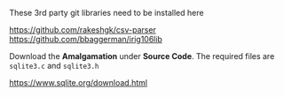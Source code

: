 These 3rd party git libraries need to be installed here


https://github.com/rakeshgk/csv-parser
https://github.com/bbaggerman/irig106lib

Download the __**Amalgamation**__ under **Source Code**. The required files are `sqlite3.c` and `sqlite3.h`

https://www.sqlite.org/download.html
